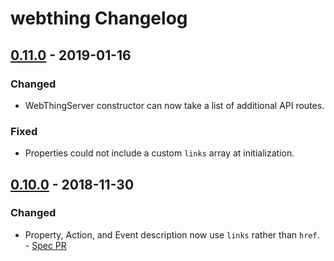 # webthing Changelog

## [0.11.0] - 2019-01-16
### Changed
- WebThingServer constructor can now take a list of additional API routes.
### Fixed
- Properties could not include a custom `links` array at initialization.

## [0.10.0] - 2018-11-30
### Changed
- Property, Action, and Event description now use `links` rather than `href`. - [Spec PR](https://github.com/mozilla-iot/wot/pull/119)

[Unreleased]: https://github.com/mozilla-iot/webthing-python/compare/v0.11.0...HEAD
[0.11.0]: https://github.com/mozilla-iot/webthing-python/compare/v0.10.0...v0.11.0
[0.10.0]: https://github.com/mozilla-iot/webthing-python/compare/v0.9.2...v0.10.0
